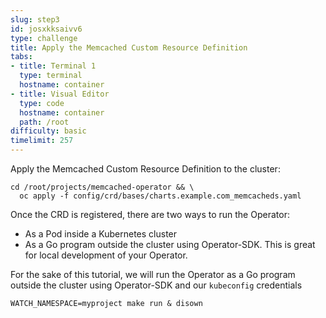 ```yaml
---
slug: step3
id: josxkksaivv6
type: challenge
title: Apply the Memcached Custom Resource Definition
tabs:
- title: Terminal 1
  type: terminal
  hostname: container
- title: Visual Editor
  type: code
  hostname: container
  path: /root
difficulty: basic
timelimit: 257
---
```

Apply the Memcached Custom Resource Definition to the cluster:

```
cd /root/projects/memcached-operator && \
  oc apply -f config/crd/bases/charts.example.com_memcacheds.yaml
```

Once the CRD is registered, there are two ways to run the Operator:

* As a Pod inside a Kubernetes cluster
* As a Go program outside the cluster using Operator-SDK. This is great for local development of your Operator.

For the sake of this tutorial, we will run the Operator as a Go program outside the cluster using Operator-SDK and our `kubeconfig` credentials


```
WATCH_NAMESPACE=myproject make run & disown
```
